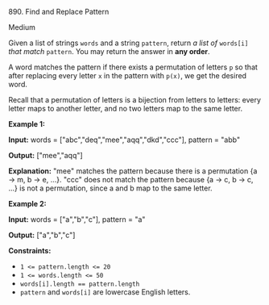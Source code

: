 ﻿890\. Find and Replace Pattern

Medium

Given a list of strings `words` and a string `pattern`, return _a list of_ `words[i]` _that match_ `pattern`. You may return the answer in **any order**.

A word matches the pattern if there exists a permutation of letters `p` so that after replacing every letter `x` in the pattern with `p(x)`, we get the desired word.

Recall that a permutation of letters is a bijection from letters to letters: every letter maps to another letter, and no two letters map to the same letter.

**Example 1:**

**Input:** words = ["abc","deq","mee","aqq","dkd","ccc"], pattern = "abb"

**Output:** ["mee","aqq"]

**Explanation:** "mee" matches the pattern because there is a permutation {a -> m, b -> e, ...}. "ccc" does not match the pattern because {a -> c, b -> c, ...} is not a permutation, since a and b map to the same letter.

**Example 2:**

**Input:** words = ["a","b","c"], pattern = "a"

**Output:** ["a","b","c"]

**Constraints:**

*   `1 <= pattern.length <= 20`
*   `1 <= words.length <= 50`
*   `words[i].length == pattern.length`
*   `pattern` and `words[i]` are lowercase English letters.